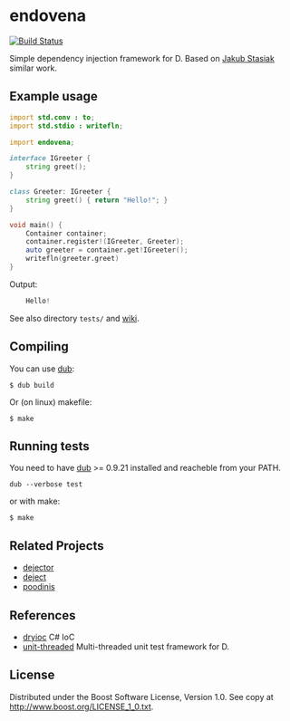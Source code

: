 # endovena
[![Build Status](https://travis-ci.org/o3o/endovena.svg?branch=master)](https://travis-ci.org/o3o/endovena)

Simple dependency injection framework for D. Based on [Jakub Stasiak](https://github.com/jstasiak/dejector) similar work. 

## Example usage
``` d
import std.conv : to;
import std.stdio : writefln;

import endovena;

interface IGreeter {
    string greet();
}

class Greeter: IGreeter {
    string greet() { return "Hello!"; }
}

void main() {
    Container container;
    container.register!(IGreeter, Greeter);
    auto greeter = container.get!IGreeter();
    writefln(greeter.greet)
}
```

Output:
``` d
    Hello!
```
See also directory `tests/` and [wiki](https://github.com/o3o/endovena/wiki).

## Compiling
You can use [dub](https://github.com/rejectedsoftware/dub): 
```
$ dub build
```

Or (on linux) makefile:
```
$ make
```

## Running tests
You need to have [dub](https://github.com/rejectedsoftware/dub)  >= 0.9.21 installed and reacheble from your PATH.

```
dub --verbose test
```
or with make:
```
$ make
```

## Related Projects
* [dejector](https://github.com/jstasiak/dejector)
* [deject](https://github.com/bgertzfield/deject)
* [poodinis](https://github.com/mbierlee/poodinis)

## References
* [dryioc](https://bitbucket.org/dadhi/dryioc) C# IoC 
* [unit-threaded](https://github.com/atilaneves/unit-threaded) Multi-threaded unit test framework for D.

## License
Distributed under the Boost Software License, Version 1.0.
See copy at http://www.boost.org/LICENSE_1_0.txt.
